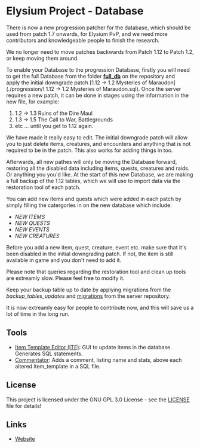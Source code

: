 # Elysium Project - Database

There is now a new progression patcher for the database, which should be used from patch 1.7 onwards, for Elysium PvP, and we need more contributors and knowledgeable people to finish the research.

We no longer need to move patches backwards from Patch 1.12 to Patch 1.2, or keep moving them around.

To enable your Database to the progression Database, firstly you will need to get the full Database from the folder **[full_db](https://github.com/elysium-project/database/tree/master/full_db)** on the repository and apply the initial downgrade patch [1.12 → 1.2 Mysteries of Maraudon](./progression/! 1.12 → 1.2 Mysteries of Maraudon.sql). Once the server requires a new patch, it can be done in stages using the information in the new file, for example:
1. 1.2 → 1.3 Ruins of the Dire Maul
2. 1.3 → 1.5 The Call to War, Battlegrounds
3. etc ... until you get to 1.12 again.

We have made it really easy to edit. The initial downgrade patch will allow you to just delete items, creatures, and encounters and anything that is not required to be in the patch. This also works for adding things in too.

Afterwards, all new pathes will only be moving the Database forward, restoring all the disabled data including items, quests, creatures and raids. Or anything you you'd like. At the start of this new Database, we are making a full backup of the 1.12 tables, which we will use to import data via the restoration tool of each patch.

You can add new items and quests which were added in each patch by simply filling the catergories in on the new database which include: 
* *NEW ITEMS*
* *NEW QUESTS*
* *NEW EVENTS*
* *NEW CREATURES*


Before you add a new item, quest, creature, event etc. make sure that it's been disabled in the initial downgrading patch. If not, the item is still available in game and you don't need to add it. 

Please note that queries regarding the restoration tool and clean up tools are extreamly slow. Please feel free to modify it. 

Keep your backup table up to date by applying migrations from the *backup_tables_updates* and [migrations](https://github.com/elysium-project/server/tree/development/sql/migrations) from the server repository. 

It is now extreamly easy for people to contribute now, and this will save us a lot of time in the long run.

## Tools
* [Item Template Editor (ITE)](https://github.com/elysium-project/database/tree/master/tools/item_template_editor): GUI to update items in the database. Generates SQL statements.
* [Commentator](https://github.com/elysium-project/database/tree/master/tools/Commentator): Adds a comment, listing name and stats, above each altered item_template in a SQL file.

## License
This project is licensed under the GNU GPL 3.0 License - see the [LICENSE](./LICENSE) file for details!

## Links
* [Website](https://www.elysium-project.org)